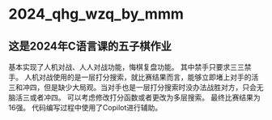 # 2024_qhg_wzq_by_mmm
## 这是2024年C语言课的五子棋作业
基本实现了人机对战、人人对战功能，悔棋复盘功能。
其中禁手只要求三三禁手。
人机对战使用的是一层打分搜索，就比赛结果而言，能够立即堵上对手的活三和冲四，但是缺少大局观。当对手也是一层打分搜索时没办法战胜对方，只会无脑活三或者冲四。
可以考虑修改打分函数或者更改为多层搜索。
最终比赛结果为16强。
代码编写过程中使用了Copilot进行辅助。
